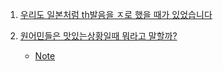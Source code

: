 1. [우리도 일본처럼 th발음을 ㅈ로 했을 때가 있었습니다](https://youtu.be/vRLL6z-EuIE)

2. [원어민들은 맛있는상황일때 뭐라고 말할까?](https://youtu.be/rWFbfjVa1Lw)
    - [Note](./Note/원어민들은_맛있는상황일때_뭐라고_말할까.md)